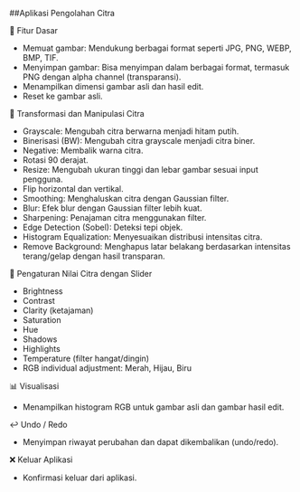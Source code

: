 ##Aplikasi Pengolahan Citra

📁 Fitur Dasar
- Memuat gambar: Mendukung berbagai format seperti JPG, PNG, WEBP, BMP, TIF.  
- Menyimpan gambar: Bisa menyimpan dalam berbagai format, termasuk PNG dengan alpha channel (transparansi).  
- Menampilkan dimensi gambar asli dan hasil edit.  
- Reset ke gambar asli.  

🎨 Transformasi dan Manipulasi Citra  
- Grayscale: Mengubah citra berwarna menjadi hitam putih.  
- Binerisasi (BW): Mengubah citra grayscale menjadi citra biner.  
- Negative: Membalik warna citra.  
- Rotasi 90 derajat.  
- Resize: Mengubah ukuran tinggi dan lebar gambar sesuai input pengguna.  
- Flip horizontal dan vertikal.  
- Smoothing: Menghaluskan citra dengan Gaussian filter.  
- Blur: Efek blur dengan Gaussian filter lebih kuat.  
- Sharpening: Penajaman citra menggunakan filter.  
- Edge Detection (Sobel): Deteksi tepi objek.  
- Histogram Equalization: Menyesuaikan distribusi intensitas citra.  
- Remove Background: Menghapus latar belakang berdasarkan intensitas terang/gelap dengan hasil transparan.  

🧮 Pengaturan Nilai Citra dengan Slider  
- Brightness  
- Contrast  
- Clarity (ketajaman)  
- Saturation  
- Hue  
- Shadows  
- Highlights  
- Temperature (filter hangat/dingin)  
- RGB individual adjustment: Merah, Hijau, Biru  

📊 Visualisasi  
- Menampilkan histogram RGB untuk gambar asli dan gambar hasil edit.  

↩️ Undo / Redo  
- Menyimpan riwayat perubahan dan dapat dikembalikan (undo/redo).  

❌ Keluar Aplikasi  
- Konfirmasi keluar dari aplikasi.  
